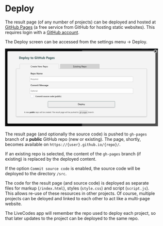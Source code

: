 # Deploy

The result page (of any number of projects) can be deployed and hosted at [GitHub Pages](https://pages.github.com/) (a free service from GitHub for hosting static websites). This requires login with a [GitHub account](./github-integration.md).

The Deploy screen can be accessed from the settings menu → Deploy.

![LiveCode Deploy](../../static/img/screenshots/deploy.jpg)

The result page (and optionally the source code) is pushed to `gh-pages` branch of a **public** GitHub repo (new or existing). The page, shortly, becomes available on `https://{user}.github.io/{repo}/`.

If an existing repo is selected, the content of the `gh-pages` branch (if existing) is replaced by the deployed content.

If the option `Commit source code` is enabled, the source code will be deployed to the directory `/src`.

The code for the result page (and source code) is deployed as separate files for markup (`/index.html`), styles (`style.css`) and script (`script.js`). This allows re-use of these resources in other projects. Of course, multiple projects can be deloyed and linked to each other to act like a multi-page website.

The LiveCodes app will remember the repo used to deploy each project, so that later updates to the project can be deployed to the same repo.
